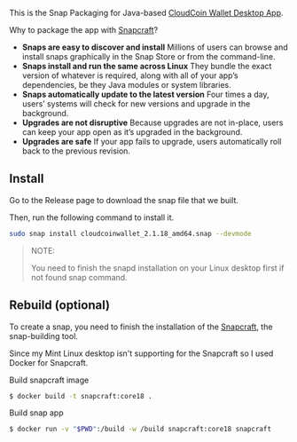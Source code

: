 This is the Snap Packaging for Java-based [CloudCoin Wallet Desktop App](https://cloudcoinconsortium.com/use.html).

Why to package the app with [Snapcraft](https://snapcraft.io/)?

- **Snaps are easy to discover and install**
  Millions of users can browse and install snaps graphically in the Snap Store or from the command-line.
- **Snaps install and run the same across Linux**
  They bundle the exact version of whatever is required, along with all of your app’s dependencies, be they Java modules or system libraries.
- **Snaps automatically update to the latest version**
  Four times a day, users’ systems will check for new versions and upgrade in the background.
- **Upgrades are not disruptive**
  Because upgrades are not in-place, users can keep your app open as it’s upgraded in the background.
- **Upgrades are safe**
  If your app fails to upgrade, users automatically roll back to the previous revision.

## Install

Go to the Release page to download the snap file that we built.

Then, run the following command to install it.

```bash
sudo snap install cloudcoinwallet_2.1.18_amd64.snap --devmode
```

> NOTE:
>
> You need to finish the snapd installation on your Linux desktop first if not found snap command.

## Rebuild (optional)

To create a snap, you need to finish the installation of the [Snapcraft](https://snapcraft.io/), the snap-building tool.

Since my Mint Linux desktop isn't supporting for the Snapcraft so I used Docker for Snapcraft.

Build snapcraft image

```bash
$ docker build -t snapcraft:core18 .
```

Build snap app

```bash
$ docker run -v "$PWD":/build -w /build snapcraft:core18 snapcraft
```

